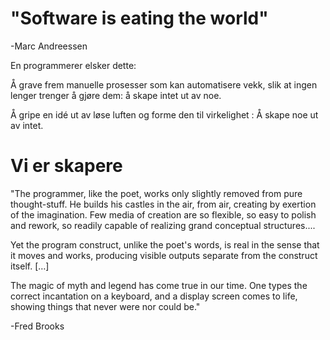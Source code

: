 # "Software is eating the world"

-Marc Andreessen 

En programmerer elsker dette:

Å grave frem manuelle prosesser som kan automatisere vekk, slik at ingen lenger trenger å gjøre dem: å skape intet ut av noe.

Å gripe en idé ut av løse luften og forme den til virkelighet : Å skape noe ut av intet.

# Vi er skapere  

"The programmer, like the poet, works only slightly removed from pure thought-stuff. He builds his castles in the air, 
from air, creating by exertion of the imagination. Few media of creation are so flexible, so easy to polish and rework, 
so readily capable of realizing grand conceptual structures....

Yet the program construct, unlike the poet's words, is real in the sense that it moves and works, producing visible 
outputs separate from the construct itself. […] 

The magic of myth and legend has come true in our time. One types the correct incantation on a keyboard, and a display 
screen comes to life, showing things that never were nor could be."
 
-Fred Brooks


